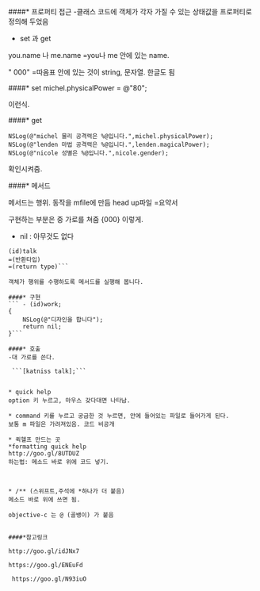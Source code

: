 
####* 프로퍼티 접근
-클래스 코드에 객체가 각자 가질 수 있는 상태값을 프로퍼티로 정의해 두었음
- set 과 get

you.name 나 me.name 
=you나 me 안에 있는 name.

" 000" =따옴표 안에 있는 것이 string, 문자열. 한글도 됨


####* set
   michel.physicalPower = @"80";

이런식.

####* get

    NSLog(@"michel 물리 공격력은 %@입니다.",michel.physicalPower);
    NSLog(@"lenden 마법 공격력은 %@입니다.",lenden.magicalPower);
    NSLog(@"nicole 성별은 %@입니다.",nicole.gender);

확인시켜줌.



####* 메서드

메서드는 행위.
동작을 mfile에 만듬
head up파일 =요약서

구현하는 부분은 중 가로를 쳐줌 {000} 이렇게.

* nil : 아무것도 없다
```
(id)talk 
=(반환타입)
=(return type)```

객체가 행위를 수행하도록 메서드를 실행해 봅니다.

####* 구현
``` - (id)work;
{
    NSLog(@"디자인을 합니다");
    return nil;
}```

####* 호출
-대 가로를 쓴다.

 ```[katniss talk];```
    
    
* quick help
option 키 누르고, 마우스 갖다대면 나타남.

* command 키를 누르고 궁금한 것 누르면, 안에 들어있는 파일로 들어가게 된다.
보통 m 파일은 가려져있음. 코드 비공개

* 퀵헬프 만드는 곳
*formatting quick help
http://goo.gl/8UTDUZ
하는법: 메소드 바로 위에 코드 넣기.



* /** (스위프트,주석에 *하나가 더 붙음)
메소드 바로 위에 쓰면 됨.

objective-c 는 @ (골뱅이) 가 붙음


####*참고링크

http://goo.gl/idJNx7

https://goo.gl/ENEuFd

 https://goo.gl/N93iuO


